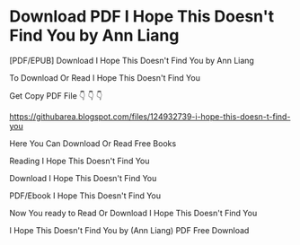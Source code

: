 # Download PDF I Hope This Doesn't Find You by Ann Liang
[PDF/EPUB] Download I Hope This Doesn't Find You by Ann Liang

To Download Or Read I Hope This Doesn't Find You

Get Copy PDF File 👇 👇 👇

https://githubarea.blogspot.com/files/124932739-i-hope-this-doesn-t-find-you

Here You Can Download Or Read Free Books

Reading I Hope This Doesn't Find You

Download I Hope This Doesn't Find You

PDF/Ebook I Hope This Doesn't Find You

Now You ready to Read Or Download I Hope This Doesn't Find You

I Hope This Doesn't Find You by (Ann Liang) PDF Free Download
